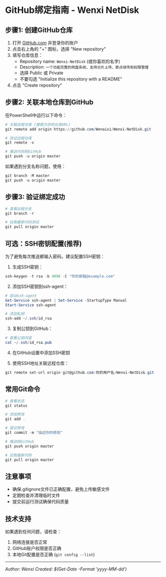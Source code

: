 # GitHub绑定指南 - Wenxi NetDisk

## 步骤1: 创建GitHub仓库

1. 打开 [GitHub.com](https://github.com) 并登录你的账户
2. 点击右上角的 "+" 图标，选择 "New repository"
3. 填写仓库信息：
   - Repository name: `Wenxi-NetDisk` (或你喜欢的名字)
   - Description: `一个功能完整的网盘系统，支持分片上传、断点续传和权限管理`
   - 选择 Public 或 Private
   - 不要勾选 "Initialize this repository with a README"
4. 点击 "Create repository"

## 步骤2: 关联本地仓库到GitHub

在PowerShell中运行以下命令：

```powershell
# 关联远程仓库 (替换为你的仓库URL)
git remote add origin https://github.com/Wenaixi/Wenxi-NetDisk.git

# 验证远程仓库
git remote -v

# 推送代码到GitHub
git push -u origin master
```

如果遇到分支名称问题，使用：
```powershell
git branch -M master
git push -u origin master
```

## 步骤3: 验证绑定成功

```powershell
# 查看远程分支
git branch -r

# 拉取最新代码测试
git pull origin master
```

## 可选：SSH密钥配置(推荐)

为了避免每次推送都输入密码，建议配置SSH密钥：

1. 生成SSH密钥：
```powershell
ssh-keygen -t rsa -b 4096 -C "你的邮箱@example.com"
```

2. 添加SSH密钥到ssh-agent：
```powershell
# 启动ssh-agent
Get-Service ssh-agent | Set-Service -StartupType Manual
Start-Service ssh-agent

# 添加私钥
ssh-add ~/.ssh/id_rsa
```

3. 复制公钥到GitHub：
```powershell
# 查看公钥内容
cat ~/.ssh/id_rsa.pub
```

4. 在GitHub设置中添加SSH密钥

5. 使用SSH地址关联远程仓库：
```powershell
git remote set-url origin git@github.com:你的用户名/Wenxi-NetDisk.git
```

## 常用Git命令

```powershell
# 查看状态
git status

# 添加修改
git add .

# 提交修改
git commit -m "描述你的修改"

# 推送到GitHub
git push origin master

# 拉取最新代码
git pull origin master
```

## 注意事项

- 确保.gitignore文件已正确配置，避免上传敏感文件
- 定期检查并清理临时文件
- 提交前运行测试确保代码质量

## 技术支持

如果遇到任何问题，请检查：
1. 网络连接是否正常
2. GitHub账户权限是否正确
3. 本地Git配置是否正确 (`git config --list`)

---
*Author: Wenxi*
*Created: $(Get-Date -Format 'yyyy-MM-dd')*